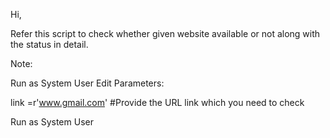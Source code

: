 Hi,

Refer this script to check whether given website available or not along with the status in detail.

Note:

Run as System User
Edit Parameters:

link =r'www.gmail.com' #Provide the URL link which you need to check 

 

Run as System User